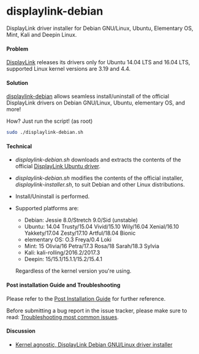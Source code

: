 # displaylink-debian

DisplayLink driver installer for Debian GNU/Linux, Ubuntu, Elementary OS,
Mint, Kali and Deepin Linux.


#### Problem

[DisplayLink][] releases its drivers only for Ubuntu 14.04 LTS and 16.04 LTS,
supported Linux kernel versions are 3.19 and 4.4.


#### Solution

[displaylink-debian][] allows seamless install/uninstall of the official
DisplayLink drivers on Debian GNU/Linux, Ubuntu, elementary OS, and more!

How?  Just run the script! (as root)

```sh
sudo ./displaylink-debian.sh
```


#### Technical

* _displaylink-debian.sh_ downloads and extracts the contents of the
  official [DisplayLink Ubuntu driver][upstream].

* _displaylink-debian.sh_ modifies the contents of the official installer,
  _displaylink-installer.sh_, to suit Debian and other Linux distributions.

*  Install/Uninstall is performed.

* Supported platforms are:

  * Debian: Jessie 8.0/Stretch 9.0/Sid (unstable)
  * Ubuntu: 14.04 Trusty/15.04 Vivid/15.10 Wily/16.04 Xenial/16.10 Yakkety/17.04 Zesty/17.10 Artful/18.04 Bionic
  * elementary OS: O.3 Freya/0.4 Loki
  * Mint: 15 Olivia/16 Petra/17.3 Rosa/18 Sarah/18.3 Sylvia
  * Kali: kali-rolling/2016.2/2017.3
  * Deepin: 15/15.1/15.1.1/15.2/15.4.1

  Regardless of the kernel version you're using.


#### Post installation Guide and Troubleshooting

Please refer to the [Post Installation Guide][PostInstall] for further
reference.

Before submitting a bug report in the issue tracker, please make sure to
read: [Troubleshooting most common issues][TroubleShooting].


#### Discussion

* [Kernel agnostic, DisplayLink Debian GNU/Linux driver installer][blog]


[DisplayLink]:        http://www.displaylink.com/
[upstream]:           http://www.displaylink.com/downloads/ubuntu.php
[blog]:               http://foolcontrol.org/?p=1777
[displaylink-debian]: https://github.com/AdnanHodzic/displaylink-debian
[PostInstall]:        https://github.com/AdnanHodzic/displaylink-debian/blob/master/post-install-guide.md
[TroubleShooting]:    https://github.com/AdnanHodzic/displaylink-debian/blob/master/post-install-guide.md#troubleshooting-most-common-issues
